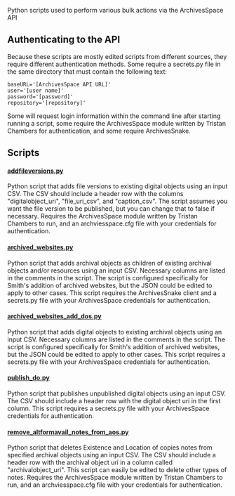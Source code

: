 Python scripts used to perform various bulk actions via the ArchivesSpace API
## Authenticating to the API

Because these scripts are mostly edited scripts from different sources, they require different authentication methods. Some require a secrets.py file in the same directory that must contain the following text:

	baseURL='[ArchivesSpace API URL]'
	user='[user name]' 
	password='[password]' 
	repository='[repository]'

Some will request login information within the command line after starting running a script, some require the ArchivesSpace module written by Tristan Chambers for authentication, and some require ArchivesSnake.

## Scripts
#### [addfileversions.py](/addfileversions.py)
Python script that adds file versions to existing digital objects using an input CSV. The CSV should include a header row with the columns "digitalobject_uri", "file_uri_csv", and "caption_csv". The script assumes you want the file version to be published, but you can change that to false if necessary. 
Requires the ArchivesSpace module written by Tristan Chambers to run, and an archviesspace.cfg file with your credentials for authentication.

#### [archived_websites.py](/archived_websites.py)
Python script that adds archival objects as children of existing archival objects and/or resources using an input CSV. Necessary columns are listed in the comments in the script. The script is configured specifically for Smith's addition of archived websites, but the JSON could be edited to apply to other cases.
This script requires the ArchivesSnake client and a secrets.py file with your ArchivesSpace credentials for authentication.

#### [archived_websites_add_dos.py](/archived_websites_add_dos.py)
Python script that adds digital objects to existing archival objects using an input CSV. Necessary columns are listed in the comments in the script. The script is configured specifically for Smith's addition of archived websites, but the JSON could be edited to apply to other cases.
This script requires a secrets.py file with your ArchivesSpace credentials for authentication.
	
#### [publish_do.py](/publish_do.py)
Python script that publishes unpublished digital objects using an input CSV. The CSV should include a header row with the digital object uri in the first column.
This script requires a secrets.py file with your ArchivesSpace credentials for authentication.
	
#### [remove_altformavail_notes_from_aos.py](/remove_altformavail_notes_from_aos.py)
Python script that deletes Existence and Location of copies notes from specified archival objects using an input CSV. The CSV should include a header row with the archival object uri in a column called "archivalobject_uri". This script can easily be edited to delete other types of notes.
Requires the ArchivesSpace module written by Tristan Chambers to run, and an archviesspace.cfg file with your credentials for authentication.

